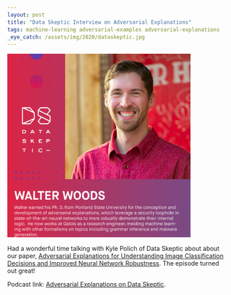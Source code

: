 ```yaml
---
layout: post
title: "Data Skeptic Interview on Adversarial Explanations"
tags: machine-learning adversarial-examples adversarial-explanations
_eye_catch: /assets/img/2020/dataskeptic.jpg
---
```


[<img src="/assets/img/2020/dataskeptic.jpg" style="height: 30em" />](https://dataskeptic.com/blog/episodes/2020/adversarial-explanations)

Had a wonderful time talking with Kyle Polich of Data Skeptic about about our paper, [Adversarial Explanations for Understanding Image Classification Decisions and Improved Neural Network Robustness](https://arxiv.org/abs/1906.02896).  The episode turned out great!

Podcast link: [Adversarial Explanations on Data Skeptic](https://dataskeptic.com/blog/episodes/2020/adversarial-explanations).

